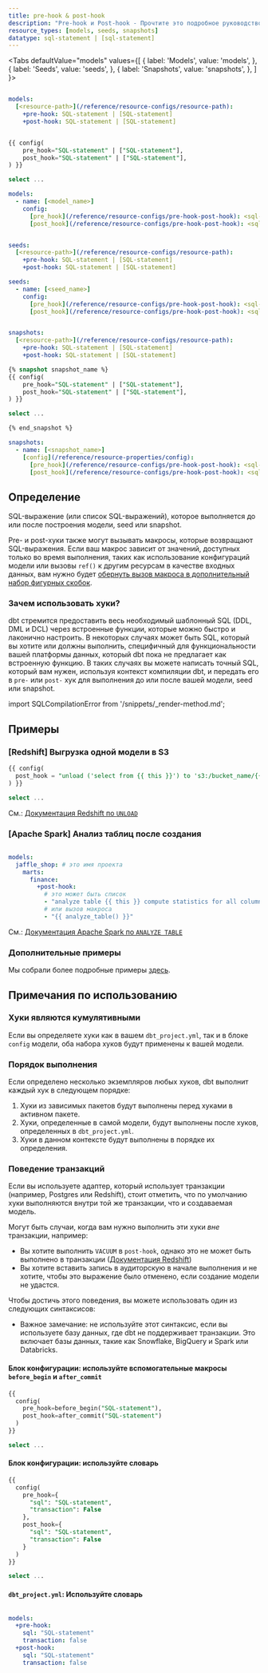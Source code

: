```yaml
---
title: pre-hook & post-hook
description: "Pre-hook и Post-hook - Прочтите это подробное руководство, чтобы узнать о конфигурациях в dbt."
resource_types: [models, seeds, snapshots]
datatype: sql-statement | [sql-statement]
---
```


<Tabs
  defaultValue="models"
  values={[
    { label: 'Models', value: 'models', },
    { label: 'Seeds', value: 'seeds', },
    { label: 'Snapshots', value: 'snapshots', },
  ]
}>

<TabItem value="models">

<Snippet path="post-and-pre-hooks-sql-statement" /> 

<File name='dbt_project.yml'>

```yml

models:
  [<resource-path>](/reference/resource-configs/resource-path):
    +pre-hook: SQL-statement | [SQL-statement]
    +post-hook: SQL-statement | [SQL-statement]

```

</File>

<File name='models/<model_name>.sql'>

```sql

{{ config(
    pre_hook="SQL-statement" | ["SQL-statement"],
    post_hook="SQL-statement" | ["SQL-statement"],
) }}

select ...

```


</File>

<File name='models/properties.yml'>

```yml
models:
  - name: [<model_name>]
    config:
      [pre_hook](/reference/resource-configs/pre-hook-post-hook): <sql-statement> | [<sql-statement>]
      [post_hook](/reference/resource-configs/pre-hook-post-hook): <sql-statement> | [<sql-statement>]
```

</File>

</TabItem>

<TabItem value="seeds">

<Snippet path="post-and-pre-hooks-sql-statement" /> 

<File name='dbt_project.yml'>

```yml

seeds:
  [<resource-path>](/reference/resource-configs/resource-path):
    +pre-hook: SQL-statement | [SQL-statement]
    +post-hook: SQL-statement | [SQL-statement]

```

</File>

<File name='seeds/properties.yml'>

```yml
seeds:
  - name: [<seed_name>]
    config:
      [pre_hook](/reference/resource-configs/pre-hook-post-hook): <sql-statement> | [<sql-statement>]
      [post_hook](/reference/resource-configs/pre-hook-post-hook): <sql-statement> | [<sql-statement>]
```

</File>

</TabItem>

<TabItem value="snapshots">

<Snippet path="post-and-pre-hooks-sql-statement" /> 

<File name='dbt_project.yml'>

```yml

snapshots:
  [<resource-path>](/reference/resource-configs/resource-path):
    +pre-hook: SQL-statement | [SQL-statement]
    +post-hook: SQL-statement | [SQL-statement]

```

</File>

<VersionBlock lastVersion="1.8">

<File name='snapshots/<filename>.sql'>

```sql
{% snapshot snapshot_name %}
{{ config(
    pre_hook="SQL-statement" | ["SQL-statement"],
    post_hook="SQL-statement" | ["SQL-statement"],
) }}

select ...

{% end_snapshot %}

```

</File>
</VersionBlock>

<File name='snapshots/snapshot.yml'>

```yml
snapshots:
  - name: [<snapshot_name>]
    [config](/reference/resource-properties/config):
      [pre_hook](/reference/resource-configs/pre-hook-post-hook): <sql-statement> | [<sql-statement>]
      [post_hook](/reference/resource-configs/pre-hook-post-hook): <sql-statement> | [<sql-statement>]
```

</File>

</TabItem>

</Tabs>

## Определение
SQL-выражение (или список SQL-выражений), которое выполняется до или после построения модели, seed или snapshot.

Pre- и post-хуки также могут вызывать макросы, которые возвращают SQL-выражения. Если ваш макрос зависит от значений, доступных только во время выполнения, таких как использование конфигураций модели или вызовы `ref()` к другим ресурсам в качестве входных данных, вам нужно будет [обернуть вызов макроса в дополнительный набор фигурных скобок](/best-practices/dont-nest-your-curlies#an-exception).

### Зачем использовать хуки?

dbt стремится предоставить весь необходимый шаблонный SQL (DDL, DML и DCL) через встроенные функции, которые можно быстро и лаконично настроить. В некоторых случаях может быть SQL, который вы хотите или должны выполнить, специфичный для функциональности вашей платформы данных, который dbt пока не предлагает как встроенную функцию. В таких случаях вы можете написать точный SQL, который вам нужен, используя контекст компиляции dbt, и передать его в `pre-` или `post-` хук для выполнения до или после вашей модели, seed или snapshot.

import SQLCompilationError from '/snippets/_render-method.md';

<SQLCompilationError />

## Примеры

### [Redshift] Выгрузка одной модели в S3

<File name='model.sql'>

```sql
{{ config(
  post_hook = "unload ('select from {{ this }}') to 's3:/bucket_name/{{ this }}"
) }}

select ...
```

</File>

См.: [Документация Redshift по `UNLOAD`](https://docs.aws.amazon.com/redshift/latest/dg/r_UNLOAD.html)

### [Apache Spark] Анализ таблиц после создания

<File name='dbt_project.yml'>

```yml

models:
  jaffle_shop: # это имя проекта
    marts:
      finance:
        +post-hook:
          # это может быть список
          - "analyze table {{ this }} compute statistics for all columns"
          # или вызов макроса
          - "{{ analyze_table() }}"
```

См.: [Документация Apache Spark по `ANALYZE TABLE`](https://spark.apache.org/docs/latest/sql-ref-syntax-aux-analyze-table.html)

</File>

### Дополнительные примеры
Мы собрали более подробные примеры [здесь](/docs/build/hooks-operations#additional-examples).

## Примечания по использованию
### Хуки являются кумулятивными
Если вы определяете хуки как в вашем `dbt_project.yml`, так и в блоке `config` модели, оба набора хуков будут применены к вашей модели.

### Порядок выполнения
Если определено несколько экземпляров любых хуков, dbt выполнит каждый хук в следующем порядке:
1. Хуки из зависимых пакетов будут выполнены перед хуками в активном пакете.
2. Хуки, определенные в самой модели, будут выполнены после хуков, определенных в `dbt_project.yml`.
3. Хуки в данном контексте будут выполнены в порядке их определения.

### Поведение транзакций
Если вы используете адаптер, который использует транзакции (например, Postgres или Redshift), стоит отметить, что по умолчанию хуки выполняются внутри той же транзакции, что и создаваемая модель.

Могут быть случаи, когда вам нужно выполнить эти хуки _вне_ транзакции, например:
* Вы хотите выполнить `VACUUM` в `post-hook`, однако это не может быть выполнено в транзакции ([Документация Redshift](https://docs.aws.amazon.com/redshift/latest/dg/r_VACUUM_command.html#r_VACUUM_usage_notes))
* Вы хотите вставить запись в аудиторскую <Term id="table" /> в начале выполнения и не хотите, чтобы это выражение было отменено, если создание модели не удастся.

Чтобы достичь этого поведения, вы можете использовать один из следующих синтаксисов:
  - Важное замечание: не используйте этот синтаксис, если вы используете базу данных, где dbt не поддерживает транзакции. Это включает базы данных, такие как Snowflake, BigQuery и Spark или Databricks.

<Tabs>
<TabItem value="beforebegin" label="Используйте before_begin и after_commit">

#### Блок конфигурации: используйте вспомогательные макросы `before_begin` и `after_commit`

<File name='models/<modelname>.sql'>

```sql
{{
  config(
    pre_hook=before_begin("SQL-statement"),
    post_hook=after_commit("SQL-statement")
  )
}}

select ...

```

</File>
</TabItem>

<TabItem value="dictionary" label="Используйте словарь">

#### Блок конфигурации: используйте словарь
<File name='models/<modelname>.sql'>

```sql
{{
  config(
    pre_hook={
      "sql": "SQL-statement",
      "transaction": False
    },
    post_hook={
      "sql": "SQL-statement",
      "transaction": False
    }
  )
}}

select ...

```

</File>

</TabItem>

<TabItem value="dbt_project.yml" label="Используйте dbt_project.yml">

#### `dbt_project.yml`: Используйте словарь

<File name='dbt_project.yml'>

```yml

models:
  +pre-hook:
    sql: "SQL-statement"
    transaction: false
  +post-hook:
    sql: "SQL-statement"
    transaction: false


```

</File>
</TabItem>
</Tabs>